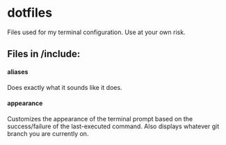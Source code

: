 # dotfiles

Files used for my terminal configuration.  Use at your own risk.

## Files in /include:

#### aliases
Does exactly what it sounds like it does.
  
#### appearance
Customizes the appearance of the terminal prompt based on the success/failure of the last-executed command.  Also displays whatever git branch you are currently on.
